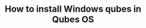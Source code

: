---
lang: en
layout: doc
permalink: /doc/templates/windows/windows-qubes-4-1/
redirect_from:
- /doc/templates/windows/windows-vm41/
- /doc/templates/windows/windows-vm41/
redirect_to: https://doc.qubes-os.org/en/latest/user/templates/windows/windows-qubes-4-1.html
title: How to install Windows qubes in Qubes OS
---